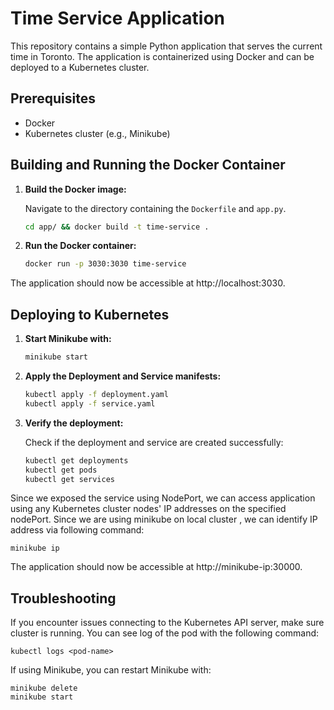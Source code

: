# Time Service Application

This repository contains a simple Python application that serves the current time in Toronto. The application is containerized using Docker and can be deployed to a Kubernetes cluster.

## Prerequisites

- Docker
- Kubernetes cluster (e.g., Minikube)

## Building and Running the Docker Container

1. **Build the Docker image:**

   Navigate to the directory containing the `Dockerfile` and `app.py`.

   ```sh
   cd app/ && docker build -t time-service .
2. **Run the Docker container:**

    ```sh
    docker run -p 3030:3030 time-service
The application should now be accessible at http://localhost:3030.

## Deploying to Kubernetes

1. **Start Minikube with:**

    ```sh
    minikube start
2. **Apply the Deployment and Service manifests:**

    ```sh
    kubectl apply -f deployment.yaml
    kubectl apply -f service.yaml
3. **Verify the deployment:**

    Check if the deployment and service are created successfully:

    ```sh
    kubectl get deployments
    kubectl get pods
    kubectl get services
Since we exposed the service using NodePort, we can access application using any Kubernetes cluster nodes' IP addresses on the specified nodePort. 
Since we are using minikube on local cluster , we can identify IP address via following command: 

    
    minikube ip
    
The application should now be accessible at http://minikube-ip:30000.

## Troubleshooting

If you encounter issues connecting to the Kubernetes API server, make sure cluster is running. You can see log of the pod with the following command:

    kubectl logs <pod-name>
    
If using Minikube, you can restart Minikube with:

    minikube delete
    minikube start